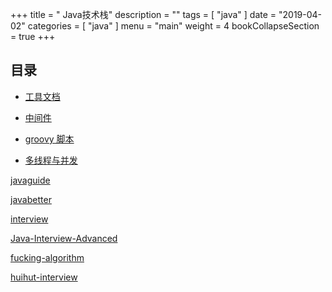 
+++
title = " Java技术栈"
description = ""
tags = [
    "java"
]
date = "2019-04-02"
categories = [
    "java"
]
menu = "main"
weight = 4
bookCollapseSection = true
+++





## 目录


* [工具文档](tooldoc)

* [中间件](middleware)

* [groovy 脚本](groovy)

* [多线程与并发](thread)


[javaguide](https://javaguide.cn/)

[javabetter](https://javabetter.cn/)

[interview](https://hadyang.github.io/interview/)

[Java-Interview-Advanced](https://github.com/shishan100/Java-Interview-Advanced)

[fucking-algorithm](https://github.com/labuladong/fucking-algorithm)

[huihut-interview](https://github.com/huihut/interview)
